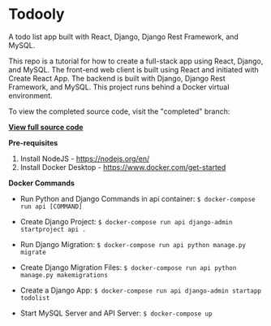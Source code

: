 Todooly
========

A todo list app built with React, Django, Django Rest Framework, and MySQL.

This repo is a tutorial for how to create a full-stack app using React, Django, and MySQL. The front-end web client is built using React and initiated with Create React App. The backend is built with Django, Django Rest Framework, and MySQL. This project runs behind a Docker virtual environment.

To view the completed source code, visit the "completed" branch:

[**View full source code**](https://github.com/rashadrussell/todooly/tree/completed)

**Pre-requisites**
1. Install NodeJS - https://nodejs.org/en/
2. Install Docker Desktop - https://www.docker.com/get-started

**Docker Commands**

- Run Python and Django Commands in api container: `$ docker-compose run api [COMMAND]`


- Create Django Project: `$ docker-compose run api django-admin startproject api .`
- Run Django Migration: `$ docker-compose run api python manage.py migrate`
- Create Django Migration Files: `$ docker-compose run api python manage.py makemigrations`
- Create a Django App: `$ docker-compose run api django-admin startapp todolist`
- Start MySQL Server and API Server: `$ docker-compose up`
